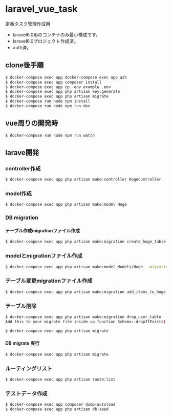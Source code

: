 # laravel_vue_task
定番タスク管理作成用
- laravel6.0用のコンテナのみ最小構成です。
- laravel6.0プロジェクト作成済。
- auth済。

## clone後手順
```bash
$ docker-compose exec app docker-compose exec app ash
$ docker-compose exec app composer install
$ docker-compose exec app cp .env.example .env
$ docker-compose exec app php artisan key:generate
$ docker-compose exec app php artisan migrate
$ docker-compose run node npm install
$ docker-compose run node npm run dev
```

## vue周りの開発時
```bash
$ docker-compose run node npm run watch
```

## larave開発
### controller作成
```bash
$ docker-compose exec app php artisan make:controller HogeController
```
### model作成
```bash
$ docker-compose exec app php artisan make:model Hoge
```

### DB migration
#### テーブル作成migrationファイル作成
```bash
$ docker-compose exec app php artisan make:migration create_hoge_table --create=hoge
```
### modelとmigrationファイル作成
```bash 
$ docker-compose exec app php artisan make:model Models/Hoge --migration
```
### テーブル変更migrationファイル作成
```bash
$ docker-compose exec app php artisan make:migration add_items_to_hoge_table --table=hoge
```
### テーブル削除
```bash
$ docker-compose exec app php artisan make:migration drop_user_table
Add this to your migrate file inside up function Schema::dropIfExists('tableName');

$ docker-compose exec app php artisan migrate
```

#### DB migrate 実行
```bash
$ docker-compose exec app php artisan migrate
```
### ルーティングリスト
```bash
$ docker-compose exec app php artisan route:list
```

### テストデータ作成
```bash
$ docker-compose exec app composer dump-autoload
$ docker-compose exec app php artisan db:seed
```